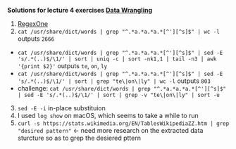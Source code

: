 **Solutions for lecture 4 exercises [Data Wrangling](https://missing.csail.mit.edu/2020/data-wrangling/)** 
1. [RegexOne](https://regexone.com/)
2. `cat /usr/share/dict/words | grep "^.*a.*a.*a.*[^'][^s]$" | wc -l` outputs `2666`
- `cat /usr/share/dict/words | grep "^.*a.*a.*a.*[^'][^s]$" | sed -E 's/.*(..)$/\1/' | sort | uniq -c | sort -nk1,1 | tail -n3 | awk '{print $2}'` outputs `te`, `on`, `ly`
- `cat /usr/share/dict/words | grep "^.*a.*a.*a.*[^'][^s]$" | sed -E 's/.*(..)$/\1/' | sort | grep "te\|on\|ly" | wc -l` outputs `803`
- challenge: `cat /usr/share/dict/words | grep "^.*a.*a.*a.*[^'][^s]$" | sed -E 's/.*(..)$/\1/' | sort | grep -v "te\|on\|ly" | sort -u`
3. `sed -E -i` in-place substituion
4. I used `log show` on macOS, which seems to take a while to run
5. `curl -s https://stats.wikimedia.org/EN/TablesWikipediaZZ.htm | grep "desired pattern"` <- need more research on the extracted data sturcture so as to grep the desiered pttern



 

